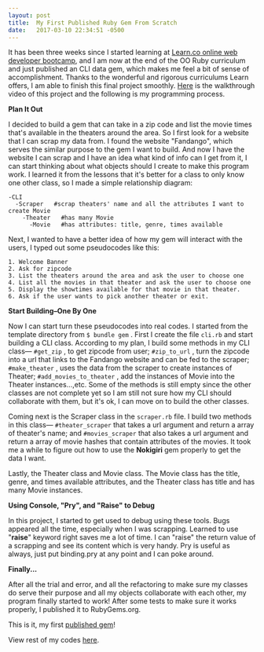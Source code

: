 ```yaml
---
layout: post
title:  My First Published Ruby Gem From Scratch
date:   2017-03-10 22:34:51 -0500
---
```



It has been three weeks since I started learning at [Learn.co online web developer bootcamp](https://www.flatironschool.com/programs/online-community-bootcamp/), and I am now at the end of the OO Ruby curriculum and just published an CLI data gem, which makes me feel a bit of sense of accomplishment.  Thanks to the wonderful and rigorous curriculums Learn offers, I am able to finish this final project smoothly. [Here](https://youtu.be/VdcfJd15u8M) is the walkthrough video of this project and the following is my programming process.

**Plan It Out**

I decided to build a gem that can take in a zip code and list the movie times that's available in the theaters around the area. So I first look for a website that I can scrap my data from. I found the website "Fandango", which serves the similar purpose to the gem I want to build. And now I have the website I can scrap and I have an idea what kind of info can I get from it, I can start thinking about what objects should I create to make this program work. I learned it from the lessons that it's better for a class to only know one other class, so I made a simple relationship diagram:


```
-CLI   
  -Scraper   #scrap theaters' name and all the attributes I want to create Movie
    -Theater   #has many Movie
      -Movie   #has attributes: title, genre, times available
```


Next, I wanted to have a better idea of how my gem will interact with the users, I typed out some pseudocodes like this:


```
1. Welcome Banner
2. Ask for zipcode
3. List the theaters around the area and ask the user to choose one
4. List all the movies in that theater and ask the user to choose one
5. Display the showtimes available for that movie in that theater.
6. Ask if the user wants to pick another theater or exit.
```

**Start Building–One By One**

Now I can start turn these pseudocodes into real codes. I started from the template directory from `$ bundle gem` . First I create the file `cli.rb` and start building a CLI class. According to my plan, I build some methods in my CLI class— `#get_zip` , to get zipcode from user;  `#zip_to_url` , turn the zipcode into a url that links to the Fandango website and can be fed to the scraper;  `#make_theater` , uses the data from the scraper to create instances of Theater;  `#add_movies_to_theater` ,  add the instances of Movie into the Theater instances...,etc. Some of the methods is still empty since the other classes are not complete yet so I am still not sure how my CLI should collaborate with them, but it's ok, I can move on to build the other classes.

Coming next is the Scraper class in the  `scraper.rb` file. I build two methods in this class— `#theater_scraper` that takes a url argument and return a array of theater's name; and `#movies_scraper` that also takes a url argument and return a array of movie hashes that contain attributes of the movies. It took me a while to figure out how to use the **Nokigiri** gem properly to get the data I want.

Lastly, the Theater class and Movie class.  The Movie class has the title, genre, and times available attributes, and the Theater
class has title and has many Movie instances.

**Using Console, "Pry", and "Raise" to Debug**

In this project, I started to get used to debug using these tools. Bugs appeared all the time, especially when I was scrapping. Learned to use "**raise**" keyword right saves me a lot of time. I can "raise" the return value of a scrapping and see its content which is very handy. Pry is useful as always, just put binding.pry at any point and I can poke around. 

**Finally...**

After all the trial and error, and all the refactoring to make sure my classes do serve their purpose and all my objects collaborate with each other, my program finally started to work! After some tests to make sure it works properly, I published it to RubyGems.org. 

This is it, my first [published gem](https://rubygems.org/gems/movies_around_you)!

View rest of my codes [here](https://github.com/johnsont426/movies-around-you-cli-gem).
